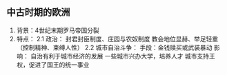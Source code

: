 ## 中古时期的欧洲
1. 背景：4世纪末期罗马帝国分裂
2. 特点：
	2.1 政治：
		封君封臣制度、庄园与农奴制度
	  教会地位显赫、举足轻重（控制精神、束缚人性）
   2.2 城市自治斗争：
	   手段：金钱赎买或武装暴动
	影响：
	 自治有利于城市经济的发展
	  一些城市兴办大学，培养人才
   城市支持王权，促进了国王的统一事业
   
